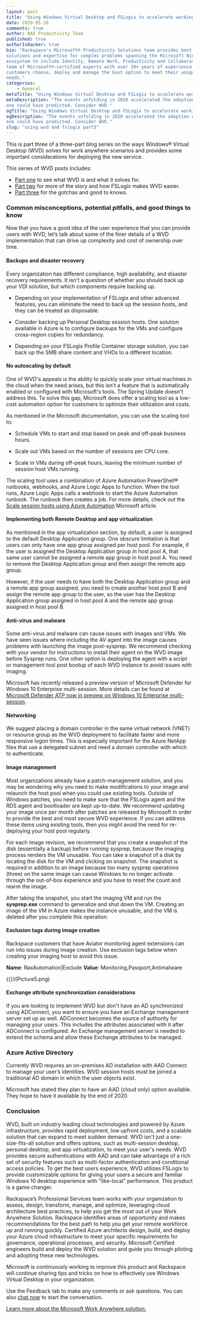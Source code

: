 ```yaml
---
layout: post
title: "Using Windows Virtual Desktop and FSLogix to accelerate working from home: Part 3"
date: 2020-05-28
comments: true
author: RAX Productivity Team
published: true
authorIsRacker: true
bio: "Rackspace's Microsoft® Productivity Solutions team provides best practice
solutions and expertise for complex problems spanning the Microsoft Windows
ecosystem to include Identity, Remote Work, Productivity and Collaboration. Our
team of Microsoft®-certified experts with over 20+ years of experience helps
customers choose, deploy and manage the best option to meet their unique business
needs."
categories:
    - General
metaTitle: "Using Windows Virtual Desktop and FSLogix to accelerate working from home: Part 3"
metaDescription: "The events unfolding in 2020 accelerated the adoption of remote work in ways no
one could have predicted. Consider WVD."
ogTitle: "Using Windows Virtual Desktop and FSLogix to accelerate working from home: Part 3"
ogDescription: "The events unfolding in 2020 accelerated the adoption of remote work in ways no
one could have predicted. Consider WVD."
slug: "using wvd and fslogix part3" 
---
```

This is part three of a three-part blog series on the ways Windows® Virtual Desktop
(WVD)  solves for work anywhere scenarios and provides some important
considerations for deploying the new service.

<!--more-->

This series of WVD posts includes:

- [Part one](https://developer.rackspace.com/blog/using-wvd-and-fslogix-part1/) to see what WVD is and what it solves for.
- [Part two](https://developer.rackspace.com/blog/using-wvd-and-fslogix-part2/) for more of the story and how FSLogix makes WVD easier.
- [Part three](https://developer.rackspace.com/blog/using-wvd-and-fslogix-part3/) for the gotchas and good to knows.

### Common misconceptions, potential pitfalls, and good things to know

Now that you have a good idea of the user experience that you can provide users
with WVD, let’s talk about some of the finer details of a WVD implementation that
can drive up complexity and cost of ownership over time.

#### Backups and disaster recovery

Every organization has different compliance, high availability, and disaster
recovery requirements. It isn't a question of whether you should back up your
VDI solution, but which components require backing up.

- Depending on your implementation of FSLogix and other advanced features, you
  can eliminate the need to back up the session hosts, and they can be treated
  as disposable.

- Consider backing up Personal Desktop session hosts. One solution available in Azure is to configure backups for the VMs and configure cross-region copies for redundancy.

- Depending on your FSLogix Profile Container storage solution, you can back up the SMB share content and VHDs to a different location.

#### No autoscaling by default

One of WVD's appeals is the ability to quickly scale your virtual machines in
the cloud when the need arises, but this isn't a feature that is automatically
enabled or configured with Microsoft's tools. The Spring Update doesn't address
this. To solve this gap, Microsoft does offer a scaling tool as a low-cost
automation option for customers to optimize their utilization and costs.

As mentioned in the Microsoft documentation, you can use the scaling tool to:

- Schedule VMs to start and stop based on peak and off-peak business hours.

- Scale out VMs based on the number of sessions per CPU core.

- Scale in VMs during off-peak hours, leaving the minimum number of session host VMs running.

The scaling tool uses a combination of Azure Automation PowerShell&reg; runbooks,
webhooks, and Azure Logic Apps to function. When the tool runs, Azure Logic Apps
calls a webhook to start the Azure Automation runbook. The runbook then creates
a job. For more details, check out the
[Scale session hosts using Azure Automation](https://docs.microsoft.com/en-us/azure/virtual-desktop/virtual-desktop-fall-2019/set-up-scaling-script)
Microsoft article.

#### Implementing both Remote Desktop and app virtualization

As mentioned in the app virtualization section, by default, a user is assigned
to the default Desktop Application group. One obscure limitation is that users
can only have one app group assigned per host pool. For example, if the user is
assigned the Desktop Application group in host pool A, that same user cannot be
assigned a remote app group in host pool A. You need to remove the Desktop
Application group and then assign the remote app group.

However, if the user needs to have both the Desktop Application group and a
remote app group assigned, you need to create another host pool B and assign the
remote app group to the user, so the user has the Desktop Application group
assigned in host pool A and the remote app group assigned in host pool B.

#### Anti-virus and malware

Some anti-virus and malware can cause issues with images and VMs. We have seen
issues where including the AV agent into the image causes problems with launching
the image post-sysprep. We recommend checking with your vendor for instructions
to install their agent on the WVD image before Sysprep runs. One other option
is deploying the agent with a script or management tool post bootup of each WVD
instance to avoid issues with imaging.

Microsoft has recently released a preview version of Microsoft Defender for
Windows 10 Enterprise multi-session. More details can be found at
[Microsoft Defender ATP now in preview on Windows 10 Enterprise multi-session](https://techcommunity.microsoft.com/t5/windows-virtual-desktop/microsoft-defender-atp-now-in-preview-on-windows-10-enterprise/m-p/1372007).

#### Networking

We suggest placing a domain controller in the same virtual network (VNET) or
resource group as the WVD deployment to facilitate faster and more responsive
logon times. This is especially important for the Azure NetApp files that use a
delegated subnet and need a domain controller with which to authenticate.

#### Image management

Most organizations already have a patch-management solution, and you may be wondering why you need to make modifications to your image and relaunch the host pool when you could use existing tools. Outside of Windows patches, you need to make sure that the FSLogix agent and the RDS agent and bootloader are kept up-to-date. We recommend updating your image once per month after patches are released by Microsoft in order to provide the best and most secure WVD experience. If you can address these items using existing tools, then you might avoid the need for re-deploying your host pool regularly.

For each image revision, we recommend that you create a snapshot of the disk
(essentially a backup) before running sysprep, because the imaging process renders
the VM unusable. You can take a snapshot of a disk by locating the disk for the
VM and clicking on snapshot. The snapshot is required in addition to an image
because too many sysprep operations (three) on the same image can cause Windows
to no longer activate through the out-of-box experience and you have to reset
the count and rearm the image.

After taking the snapshot, you start the imaging VM and run the **sysprep.exe**
command to generalize and shut down the VM. Creating an image of the VM in Azure
makes the instance unusable, and the VM is deleted after you complete this operation.

#### Exclusion tags during image creation

Rackspace customers that have Aviator monitoring agent extensions can run into
issues during image creation. Use exclusion tags below when creating your imaging
host to avoid this issue.

**Name**: RaxAutomation|Exclude
**Value**: Monitoring,Passport,Antimalware

{{<image src="" title="" alt="">}}(Picture5.png)

#### Exchange attribute synchronization considerations

If you are looking to implement WVD but don't have an AD synchronized using
ADConnect, you want to ensure you have an Exchange management server set up as
well. ADConnect becomes the source of authority for managing your users. This
includes the attributes associated with it after ADConnect is configured. An
Exchange management server is needed to extend the schema and allow these Exchange
attributes to be managed.

### Azure Active Directory

Currently WVD requires an on-premises AD installation with AAD Connect to manage
your user’s identities. WVD session hosts must be joined a traditional AD domain
in which the user objects exist.

Microsoft has stated they plan to have an AAD (cloud only) option available. They
hope to have it available by the end of 2020.

### Conclusion

WVD, built on industry leading cloud technologies and powered by Azure
infrastructure, provides rapid deployment, low upfront costs, and a scalable
solution that can expand to meet sudden demand. WVD isn't just a one-size-fits-all
solution and offers options, such as multi-session desktop, personal desktop,
and app virtualization, to meet your user's needs. WVD provides secure
authentications with AAD and can take advantage of a rich set of security
features such as multi-factor authentication and conditional access policies.
To get the best users experience, WVD utilizes FSLogix to provide customizable
options for giving your users a secure and familiar Windows 10 desktop experience
with "like-local" performance. This product is a game changer.

Rackspace’s Professional Services team works with your organization to assess,
design, transform, manage, and optimize, leveraging cloud architecture best
practices, to help you get the most out of your Work Anywhere Solution. Rackspace
identifies areas of opportunity and makes recommendations for the best path to
help you get your remote workforce up and running quickly. Certified Azure
architects design, build, and deploy your Azure cloud infrastructure to meet
your specific requirements for governance, operational processes, and security.
Microsoft Certified engineers build and deploy the WVD solution and guide you
through piloting and adopting these new technologies.

Microsoft is continuously working to improve this product and Rackspace will
continue sharing tips and tricks on how to effectively use Windows Virtual
Desktop in your organization.

Use the Feedback tab to make any comments or ask questions. You can also
[chat now](https://www.rackspace.com/#chat) to start the conversation.

<a class="cta blue" id="cta" href="https://www.rackspace.com/lp/work-anywhere-solution-microsoft-offer">Learn more about the Microsoft Work Anywhere solution.</a>
